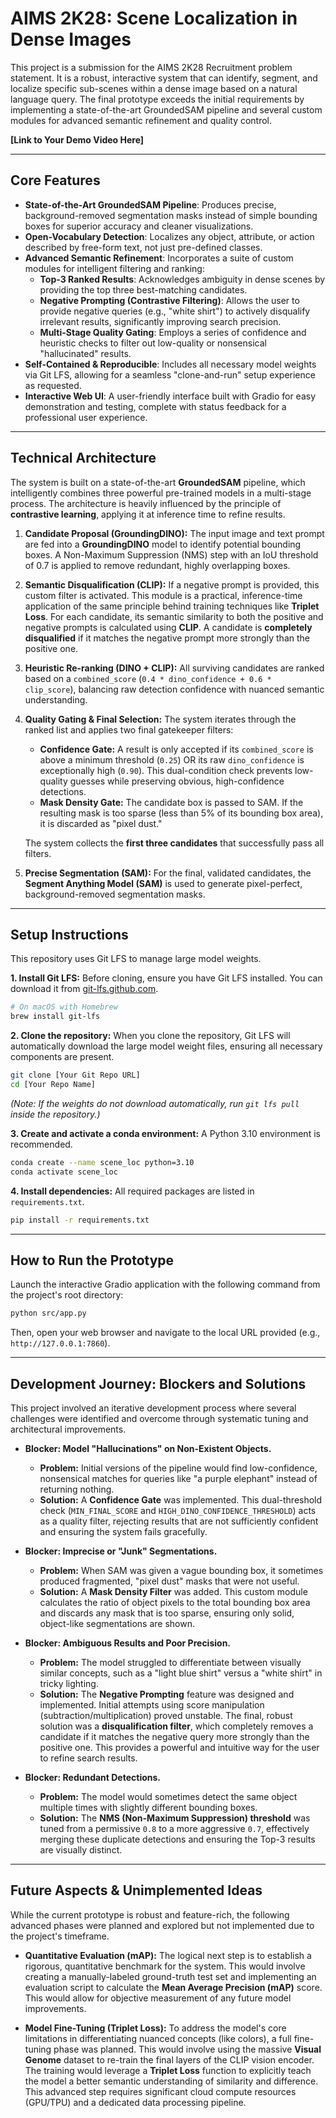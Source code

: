 # AIMS 2K28: Scene Localization in Dense Images

This project is a submission for the AIMS 2K28 Recruitment problem statement. It is a robust, interactive system that can identify, segment, and localize specific sub-scenes within a dense image based on a natural language query. The final prototype exceeds the initial requirements by implementing a state-of-the-art GroundedSAM pipeline and several custom modules for advanced semantic refinement and quality control.

**[Link to Your Demo Video Here]**

---

## Core Features

-   **State-of-the-Art GroundedSAM Pipeline**: Produces precise, background-removed segmentation masks instead of simple bounding boxes for superior accuracy and cleaner visualizations.
-   **Open-Vocabulary Detection**: Localizes any object, attribute, or action described by free-form text, not just pre-defined classes.
-   **Advanced Semantic Refinement**: Incorporates a suite of custom modules for intelligent filtering and ranking:
    -   **Top-3 Ranked Results**: Acknowledges ambiguity in dense scenes by providing the top three best-matching candidates.
    -   **Negative Prompting (Contrastive Filtering)**: Allows the user to provide negative queries (e.g., "white shirt") to actively disqualify irrelevant results, significantly improving search precision.
    -   **Multi-Stage Quality Gating**: Employs a series of confidence and heuristic checks to filter out low-quality or nonsensical "hallucinated" results.
-   **Self-Contained & Reproducible**: Includes all necessary model weights via Git LFS, allowing for a seamless "clone-and-run" setup experience as requested.
-   **Interactive Web UI**: A user-friendly interface built with Gradio for easy demonstration and testing, complete with status feedback for a professional user experience.

---

## Technical Architecture

The system is built on a state-of-the-art **GroundedSAM** pipeline, which intelligently combines three powerful pre-trained models in a multi-stage process. The architecture is heavily influenced by the principle of **contrastive learning**, applying it at inference time to refine results.

1.  **Candidate Proposal (GroundingDINO):** The input image and text prompt are fed into a **GroundingDINO** model to identify potential bounding boxes. A Non-Maximum Suppression (NMS) step with an IoU threshold of 0.7 is applied to remove redundant, highly overlapping boxes.

2.  **Semantic Disqualification (CLIP):** If a negative prompt is provided, this custom filter is activated. This module is a practical, inference-time application of the same principle behind training techniques like **Triplet Loss**. For each candidate, its semantic similarity to both the positive and negative prompts is calculated using **CLIP**. A candidate is **completely disqualified** if it matches the negative prompt more strongly than the positive one.

3.  **Heuristic Re-ranking (DINO + CLIP):** All surviving candidates are ranked based on a `combined_score` (`0.4 * dino_confidence + 0.6 * clip_score`), balancing raw detection confidence with nuanced semantic understanding.

4.  **Quality Gating & Final Selection:** The system iterates through the ranked list and applies two final gatekeeper filters:
    -   **Confidence Gate:** A result is only accepted if its `combined_score` is above a minimum threshold (`0.25`) OR its raw `dino_confidence` is exceptionally high (`0.90`). This dual-condition check prevents low-quality guesses while preserving obvious, high-confidence detections.
    -   **Mask Density Gate:** The candidate box is passed to SAM. If the resulting mask is too sparse (less than 5% of its bounding box area), it is discarded as "pixel dust."
    
    The system collects the **first three candidates** that successfully pass all filters.

5.  **Precise Segmentation (SAM):** For the final, validated candidates, the **Segment Anything Model (SAM)** is used to generate pixel-perfect, background-removed segmentation masks.

---

## Setup Instructions

This repository uses Git LFS to manage large model weights.

**1. Install Git LFS:**
Before cloning, ensure you have Git LFS installed. You can download it from [git-lfs.github.com](https://git-lfs.github.com).
```bash
# On macOS with Homebrew
brew install git-lfs
```

**2. Clone the repository:**
When you clone the repository, Git LFS will automatically download the large model weight files, ensuring all necessary components are present.
```bash
git clone [Your Git Repo URL]
cd [Your Repo Name]
```
*(Note: If the weights do not download automatically, run `git lfs pull` inside the repository.)*

**3. Create and activate a conda environment:**
A Python 3.10 environment is recommended.
```bash
conda create --name scene_loc python=3.10
conda activate scene_loc
```

**4. Install dependencies:**
All required packages are listed in `requirements.txt`.
```bash
pip install -r requirements.txt
```

---

## How to Run the Prototype

Launch the interactive Gradio application with the following command from the project's root directory:

```bash
python src/app.py
```
Then, open your web browser and navigate to the local URL provided (e.g., `http://127.0.0.1:7860`).

---

## Development Journey: Blockers and Solutions

This project involved an iterative development process where several challenges were identified and overcome through systematic tuning and architectural improvements.

-   **Blocker: Model "Hallucinations" on Non-Existent Objects.**
    -   **Problem:** Initial versions of the pipeline would find low-confidence, nonsensical matches for queries like "a purple elephant" instead of returning nothing.
    -   **Solution:** A **Confidence Gate** was implemented. This dual-threshold check (`MIN_FINAL_SCORE` and `HIGH_DINO_CONFIDENCE_THRESHOLD`) acts as a quality filter, rejecting results that are not sufficiently confident and ensuring the system fails gracefully.

-   **Blocker: Imprecise or "Junk" Segmentations.**
    -   **Problem:** When SAM was given a vague bounding box, it sometimes produced fragmented, "pixel dust" masks that were not useful.
    -   **Solution:** A **Mask Density Filter** was added. This custom module calculates the ratio of object pixels to the total bounding box area and discards any mask that is too sparse, ensuring only solid, object-like segmentations are shown.

-   **Blocker: Ambiguous Results and Poor Precision.**
    -   **Problem:** The model struggled to differentiate between visually similar concepts, such as a "light blue shirt" versus a "white shirt" in tricky lighting.
    -   **Solution:** The **Negative Prompting** feature was designed and implemented. Initial attempts using score manipulation (subtraction/multiplication) proved unstable. The final, robust solution was a **disqualification filter**, which completely removes a candidate if it matches the negative query more strongly than the positive one. This provides a powerful and intuitive way for the user to refine search results.

-   **Blocker: Redundant Detections.**
    -   **Problem:** The model would sometimes detect the same object multiple times with slightly different bounding boxes.
    -   **Solution:** The **NMS (Non-Maximum Suppression) threshold** was tuned from a permissive `0.8` to a more aggressive `0.7`, effectively merging these duplicate detections and ensuring the Top-3 results are visually distinct.

---

## Future Aspects & Unimplemented Ideas

While the current prototype is robust and feature-rich, the following advanced phases were planned and explored but not implemented due to the project's timeframe.

-   **Quantitative Evaluation (mAP):** The logical next step is to establish a rigorous, quantitative benchmark for the system. This would involve creating a manually-labeled ground-truth test set and implementing an evaluation script to calculate the **Mean Average Precision (mAP)** score. This would allow for objective measurement of any future model improvements.

-   **Model Fine-Tuning (Triplet Loss):** To address the model's core limitations in differentiating nuanced concepts (like colors), a full fine-tuning phase was planned. This would involve using the massive **Visual Genome** dataset to re-train the final layers of the CLIP vision encoder. The training would leverage a **Triplet Loss** function to explicitly teach the model a better semantic understanding of similarity and difference. This advanced step requires significant cloud compute resources (GPU/TPU) and a dedicated data processing pipeline.